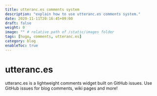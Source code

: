 ```yaml
---
title: utteranc.es comments system
description: "explain how to use utteranc.es comments system."
date: 2020-11-11T20:16:45+09:00
draft: false
weight: 0
image: "" # relative path of /static/images folder
tags: [hugo, comments, utteranc.es]
category: blog
enableToc: true
---
```



# utteranc.es

utteranc.es is a lightweight comments widget built on GitHub issues. Use GitHub issues for blog comments, wiki pages and more!
